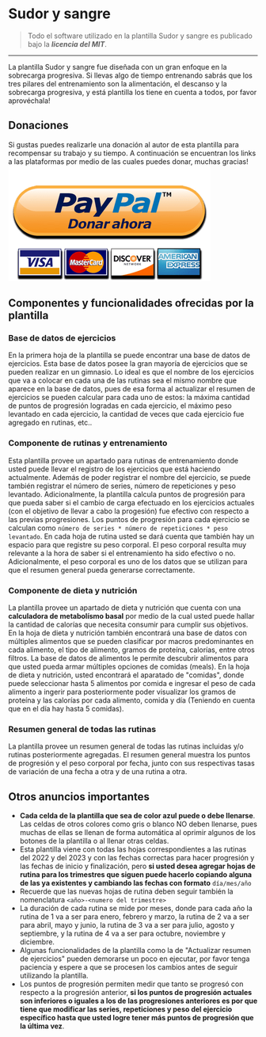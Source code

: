 # Sudor y sangre
> Todo el software utilizado en la plantilla Sudor y sangre es publicado bajo la ***licencia del MIT***.
---
La plantilla Sudor y sangre fue diseñada con un gran enfoque en la sobrecarga progresiva. Si llevas algo de tiempo entrenando sabrás que los tres pilares del entrenamiento son la alimentación, el descanso y la sobrecarga progresiva, y está plantilla los tiene en cuenta a todos, por favor aprovéchala!
## Donaciones
Si gustas puedes realizarle una donación al autor de esta plantilla para recompensar su trabajo y su tiempo. A continuación se encuentran los links a las plataformas por medio de las cuales puedes donar, muchas gracias!\
![Dona aquí por medio de PayPal](/images/donateButtonImage.png)
## Componentes y funcionalidades ofrecidas por la plantilla
### Base de datos de ejercicios
En la primera hoja de la plantilla se puede encontrar una base de datos de ejercicios. Esta base de datos posee la gran mayoría de ejercicios que se pueden realizar en un gimnasio. Lo ideal es que el nombre de los ejercicios que va a colocar en cada una de las rutinas sea el mismo nombre que aparece en la base de datos, pues de esa forma al actualizar el resumen de ejercicios se pueden calcular para cada uno de estos: la máxima cantidad de puntos de progresión logradas en cada ejercicio, el máximo peso levantado en cada ejercicio, la cantidad de veces que cada ejercicio fue agregado en rutinas, etc..
### Componente de rutinas y entrenamiento
Esta plantilla provee un apartado para rutinas de entrenamiento donde usted puede llevar el registro de los ejercicios que está haciendo actualmente. Además de poder registrar el nombre del ejercicio, se puede también registrar el número de series, número de repeticiones y peso levantado. Adicionalmente, la plantilla calcula puntos de progresión para que pueda saber si el cambio de carga efectuado en los ejercicios actuales (con el objetivo de llevar a cabo la progesión) fue efectivo con respecto a las previas progresiones. Los puntos de progresión para cada ejercicio se calculan como `número de series * número de repeticiones * peso levantado`. En cada hoja de rutina usted se dará cuenta que también hay un espacio para que registre su peso corporal. El peso corporal resulta muy relevante a la hora de saber si el entrenamiento ha sido efectivo o no. Adicionalmente, el peso corporal es uno de los datos que se utilizan para que el resumen general pueda generarse correctamente.
### Componente de dieta y nutrición
La plantilla provee un apartado de dieta y nutrición que cuenta con una **calculadora de metabolísmo basal** por medio de la cual usted puede hallar la cantidad de calorías que necesita consumir para cumplir sus objetivos. En la hoja de dieta y nutrición también encontrará una base de datos con múltiples alimentos que se pueden clasificar por macros predominantes en cada alimento, el tipo de alimento, gramos de proteína, calorías, entre otros filtros. La base de datos de alimentos le permite descubrir alimentos para que usted pueda armar múltiples opciones de comidas (meals). En la hoja de dieta y nutrición, usted encontrará el aparatado de "comidas", donde puede seleccionar hasta 5 alimentos por comida e ingresar el peso de cada alimento a ingerir para posteriormente poder visualizar los gramos de proteína y las calorías por cada alimento, comida y día (Teniendo en cuenta que en el día hay hasta 5 comidas). 
### Resumen general de todas las rutinas
La plantilla provee un resumen general de todas las rutinas incluidas y/o rutinas posteriormente agregadas. El resumen general muestra los puntos de progresión y el peso corporal por fecha, junto con sus respectivas tasas de variación de una fecha a otra y de una rutina a otra.
## Otros anuncios importantes
* **Cada celda de la plantilla que sea de color azul puede o debe llenarse**. Las celdas de otros colores como gris o blanco NO deben llenarse, pues muchas de ellas se llenan de forma automática al oprimir algunos de los botones de la plantilla o al llenar otras celdas.
* Esta plantilla viene con todas las hojas correspondientes a las rutinas del 2022 y del 2023 y con las fechas correctas para hacer progresión y las fechas de inicio y finalización, pero **si usted desea agregar hojas de rutina para los trimestres que siguen puede hacerlo copiando alguna de las ya existentes y cambiando las fechas con formato** `día/mes/año`
* Recuerde que las nuevas hojas de rutina deben seguir también la nomenclatura `<año>-<numero del trimestre>`
* La duración de cada rutina se mide por meses, donde para cada año la rutina de 1 va a ser para enero, febrero y marzo, la rutina de 2 va a ser para abril, mayo y junio, la rutina de 3 va a ser para julio, agosto y septiembre, y la rutina de 4 va a ser para octubre, noviembre y diciembre.
* Algunas funcionalidades de la plantilla como la de "Actualizar resumen de ejercicios" pueden demorarse un poco en ejecutar, por favor tenga paciencia y espere a que se procesen los cambios antes de seguir utilizando la plantilla.
* Los puntos de progresión permiten medir que tanto se progresó con respecto a la progresión anterior, **si los puntos de progresión actuales son inferiores o iguales a los de las progresiones anteriores es por que tiene que modificar las series, repeticiones y peso del ejercicio específico hasta que usted logre tener más puntos de progresión que la última vez**.
